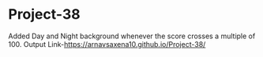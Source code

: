 # Project-38
Added Day and Night background whenever the score crosses a multiple of 100.
Output Link-https://arnavsaxena10.github.io/Project-38/
